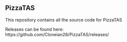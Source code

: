 ## PizzaTAS ##

<p>This repository contains all the source code for PizzaTAS<p>
Releases can be found here: https://github.com/Cloneian28/PizzaTAS/releases/
